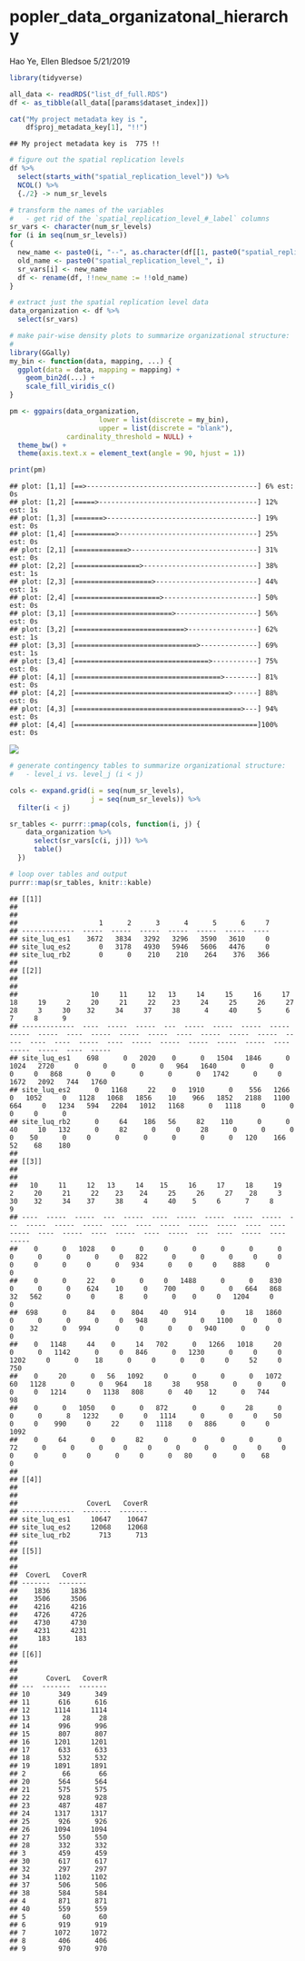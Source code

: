popler\_data\_organizatonal\_hierarchy
================
Hao Ye, Ellen Bledsoe
5/21/2019

``` r
library(tidyverse)

all_data <- readRDS("list_df_full.RDS")
df <- as_tibble(all_data[[params$dataset_index]])

cat("My project metadata key is ", 
    df$proj_metadata_key[1], "!!")
```

    ## My project metadata key is  775 !!

``` r
# figure out the spatial replication levels
df %>% 
  select(starts_with("spatial_replication_level")) %>%
  NCOL() %>%
  {./2} -> num_sr_levels
```

``` r
# transform the names of the variables
#   - get rid of the `spatial_replication_level_#_label` columns
sr_vars <- character(num_sr_levels)
for (i in seq(num_sr_levels))
{
  new_name <- paste0(i, "--", as.character(df[[1, paste0("spatial_replication_level_", i, "_label")]]))
  old_name <- paste0("spatial_replication_level_", i)
  sr_vars[i] <- new_name
  df <- rename(df, !!new_name := !!old_name)
}
```

``` r
# extract just the spatial replication level data
data_organization <- df %>%
  select(sr_vars)
```

``` r
# make pair-wise density plots to summarize organizational structure:
# 
library(GGally)
my_bin <- function(data, mapping, ...) {
  ggplot(data = data, mapping = mapping) +
    geom_bin2d(...) +
    scale_fill_viridis_c()
}

pm <- ggpairs(data_organization, 
                      lower = list(discrete = my_bin), 
                      upper = list(discrete = "blank"), 
              cardinality_threshold = NULL) + 
  theme_bw() + 
  theme(axis.text.x = element_text(angle = 90, hjust = 1))

print(pm)
```

    ## plot: [1,1] [==>------------------------------------------] 6% est: 0s
    ## plot: [1,2] [=====>---------------------------------------] 12% est: 1s
    ## plot: [1,3] [=======>-------------------------------------] 19% est: 0s
    ## plot: [1,4] [==========>----------------------------------] 25% est: 0s
    ## plot: [2,1] [=============>-------------------------------] 31% est: 0s
    ## plot: [2,2] [================>----------------------------] 38% est: 1s
    ## plot: [2,3] [===================>-------------------------] 44% est: 1s
    ## plot: [2,4] [=====================>-----------------------] 50% est: 0s
    ## plot: [3,1] [========================>--------------------] 56% est: 0s
    ## plot: [3,2] [===========================>-----------------] 62% est: 1s
    ## plot: [3,3] [==============================>--------------] 69% est: 1s
    ## plot: [3,4] [=================================>-----------] 75% est: 0s
    ## plot: [4,1] [====================================>--------] 81% est: 0s
    ## plot: [4,2] [======================================>------] 88% est: 0s
    ## plot: [4,3] [=========================================>---] 94% est: 0s
    ## plot: [4,4] [=============================================]100% est: 0s

![](data_report-117_files/figure-markdown_github/unnamed-chunk-5-1.png)

``` r
# generate contingency tables to summarize organizational structure:
#   - level_i vs. level_j (i < j)

cols <- expand.grid(i = seq(num_sr_levels), 
                    j = seq(num_sr_levels)) %>%
  filter(i < j)

sr_tables <- purrr::pmap(cols, function(i, j) {
    data_organization %>%
      select(sr_vars[c(i, j)]) %>%
      table()
  })
```

``` r
# loop over tables and output
purrr::map(sr_tables, knitr::kable)
```

    ## [[1]]
    ## 
    ## 
    ##                    1      2      3      4      5      6     7
    ## -------------  -----  -----  -----  -----  -----  -----  ----
    ## site_luq_es1    3672   3834   3292   3296   3590   3610     0
    ## site_luq_es2       0   3178   4930   5946   5606   4476     0
    ## site_luq_rb2       0      0    210    210    264    376   366
    ## 
    ## [[2]]
    ## 
    ## 
    ##                  10     11     12   13     14     15     16     17     18     19     2     20     21     22    23     24     25     26     27    28     3     30    32     34     37     38      4     40     5      6      7     8      9
    ## -------------  ----  -----  -----  ---  -----  -----  -----  -----  -----  -----  ----  -----  -----  -----  ----  -----  -----  -----  -----  ----  ----  -----  ----  -----  -----  -----  -----  -----  ----  -----  -----  ----  -----
    ## site_luq_es1    698      0   2020    0      0   1504   1846      0   1024   2720     0      0      0      0   964   1640      0      0      0     0   868      0     0      0      0      0   1742      0     0   1672   2092   744   1760
    ## site_luq_es2      0   1168     22    0   1910      0    556   1266      0   1052     0   1128   1068   1856    10    966   1852   2188   1100   664     0   1234   594   2204   1012   1168      0   1118     0      0      0     0      0
    ## site_luq_rb2      0     64    186   56     82    110      0      0     40     10   132      0     82      0     0     28      0      0      0     0    50      0     0      0      0      0      0      0   120    166     52    68    180
    ## 
    ## [[3]]
    ## 
    ## 
    ##   10     11     12   13     14    15     16     17     18     19    2     20     21     22    23    24     25     26     27    28     3     30    32     34    37     38     4     40    5     6      7     8      9
    ## ----  -----  -----  ---  -----  ----  -----  -----  -----  -----  ---  -----  -----  -----  ----  ----  -----  -----  -----  ----  ----  -----  ----  -----  ----  -----  ----  -----  ---  ----  -----  ----  -----
    ##    0      0   1028    0      0     0      0      0      0      0    0      0      0      0     0   822      0      0      0     0     0      0     0      0     0      0   934      0    0     0    888     0      0
    ##    0      0     22    0      0     0   1488      0      0    830    0      0      0    624    10     0    700      0      0   664   868     32   562      0     0      8     0      0    0     0   1204     0      0
    ##  698      0     84    0    804    40    914      0     18   1860    0      0      0      0     0   948      0      0   1100     0     0      0    32      0   994      0     0      0    0   940      0     0      0
    ##    0   1148     44    0     14   702      0   1266   1018     20    0      0   1142      0     0   846      0   1230      0     0     0   1202     0      0    18      0     0      0    0     0     52     0    750
    ##    0     20      0   56   1092     0      0      0      0   1072   60   1128      0      0   964    18     38    958      0     0     0      0     0   1214     0   1138   808      0   40    12      0   744     98
    ##    0      0   1050    0      0   872      0      0     28      0    0      0      8   1232     0     0   1114      0      0     0    50      0     0    990     0     22     0   1118    0   886      0     0   1092
    ##    0     64      0    0     82     0      0      0      0      0   72      0      0      0     0     0      0      0      0     0     0      0     0      0     0      0     0      0   80     0      0    68      0
    ## 
    ## [[4]]
    ## 
    ## 
    ##                 CoverL   CoverR
    ## -------------  -------  -------
    ## site_luq_es1     10647    10647
    ## site_luq_es2     12068    12068
    ## site_luq_rb2       713      713
    ## 
    ## [[5]]
    ## 
    ## 
    ##  CoverL   CoverR
    ## -------  -------
    ##    1836     1836
    ##    3506     3506
    ##    4216     4216
    ##    4726     4726
    ##    4730     4730
    ##    4231     4231
    ##     183      183
    ## 
    ## [[6]]
    ## 
    ## 
    ##       CoverL   CoverR
    ## ---  -------  -------
    ## 10       349      349
    ## 11       616      616
    ## 12      1114     1114
    ## 13        28       28
    ## 14       996      996
    ## 15       807      807
    ## 16      1201     1201
    ## 17       633      633
    ## 18       532      532
    ## 19      1891     1891
    ## 2         66       66
    ## 20       564      564
    ## 21       575      575
    ## 22       928      928
    ## 23       487      487
    ## 24      1317     1317
    ## 25       926      926
    ## 26      1094     1094
    ## 27       550      550
    ## 28       332      332
    ## 3        459      459
    ## 30       617      617
    ## 32       297      297
    ## 34      1102     1102
    ## 37       506      506
    ## 38       584      584
    ## 4        871      871
    ## 40       559      559
    ## 5         60       60
    ## 6        919      919
    ## 7       1072     1072
    ## 8        406      406
    ## 9        970      970
